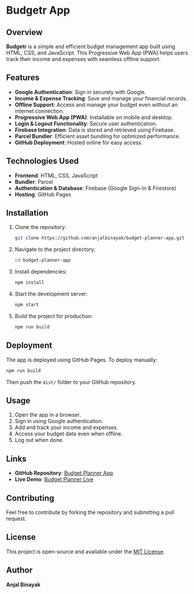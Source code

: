# Budgetr App

## Overview
**Budgetr** is a simple and efficient budget management app built using HTML, CSS, and JavaScript. This Progressive Web App (PWA) helps users track their income and expenses with seamless offline support.

## Features
- **Google Authentication**: Sign in securely with Google.
- **Income & Expense Tracking**: Save and manage your financial records.
- **Offline Support**: Access and manage your budget even without an internet connection.
- **Progressive Web App (PWA)**: Installable on mobile and desktop.
- **Login & Logout Functionality**: Secure user authentication.
- **Firebase Integration**: Data is stored and retrieved using Firebase.
- **Parcel Bundler**: Efficient asset bundling for optimized performance.
- **GitHub Deployment**: Hosted online for easy access.

## Technologies Used
- **Frontend**: HTML, CSS, JavaScript
- **Bundler**: Parcel
- **Authentication & Database**: Firebase (Google Sign-In & Firestore)
- **Hosting**: GitHub Pages

## Installation

1. Clone the repository:
   ```sh
   git clone https://github.com/anjalbinayak/budget-planner-app.git
   ```
2. Navigate to the project directory:
   ```sh
   cd budget-planner-app
   ```
3. Install dependencies:
   ```sh
   npm install
   ```
4. Start the development server:
   ```sh
   npm start
   ```
5. Build the project for production:
   ```sh
   npm run build
   ```

## Deployment
The app is deployed using GitHub Pages. To deploy manually:
```sh
npm run build
```
Then push the `dist/` folder to your GitHub repository.

## Usage
1. Open the app in a browser.
2. Sign in using Google authentication.
3. Add and track your income and expenses.
4. Access your budget data even when offline.
5. Log out when done.

## Links
- **GitHub Repository**: [Budget Planner App](https://github.com/anjalbinayak/budget-planner-app)
- **Live Demo**: [Budget Planner Live](https://anjalbinayak.github.io/budget-planner-app/)

## Contributing
Feel free to contribute by forking the repository and submitting a pull request.

## License
This project is open-source and available under the [MIT License](LICENSE).

## Author
**Anjal Binayak**
